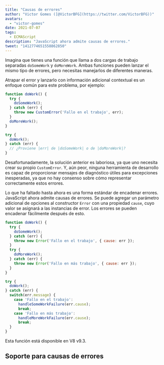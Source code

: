 ```yaml
---
title: "Causas de errores"
author: "Victor Gomes ([@VictorBFG](https://twitter.com/VictorBFG))"
avatars:
  - "victor-gomes"
date: 2021-07-07
tags:
  - ECMAScript
description: "JavaScript ahora admite causas de errores."
tweet: "1412774651558862850"
---
```


Imagina que tienes una función que llama a dos cargas de trabajo separadas `doSomeWork` y `doMoreWork`. Ambas funciones pueden lanzar el mismo tipo de errores, pero necesitas manejarlos de diferentes maneras.

Atrapar el error y lanzarlo con información adicional contextual es un enfoque común para este problema, por ejemplo:

```js
function doWork() {
  try {
    doSomeWork();
  } catch (err) {
    throw new CustomError('Fallo en el trabajo', err);
  }
  doMoreWork();
}

try {
  doWork();
} catch (err) {
  // ¿Proviene |err| de |doSomeWork| o de |doMoreWork|?
}
```

Desafortunadamente, la solución anterior es laboriosa, ya que uno necesita crear su propio `CustomError`. Y, aún peor, ninguna herramienta de desarrollo es capaz de proporcionar mensajes de diagnóstico útiles para excepciones inesperadas, ya que no hay consenso sobre cómo representar correctamente estos errores.

<!--truncate-->
Lo que ha faltado hasta ahora es una forma estándar de encadenar errores. JavaScript ahora admite causas de errores. Se puede agregar un parámetro adicional de opciones al constructor `Error` con una propiedad `cause`, cuyo valor se asignará a las instancias de error. Los errores se pueden encadenar fácilmente después de esto.

```js
function doWork() {
  try {
    doSomeWork();
  } catch (err) {
    throw new Error('Fallo en el trabajo', { cause: err });
  }
  try {
    doMoreWork();
  } catch (err) {
    throw new Error('Fallo en más trabajo', { cause: err });
  }
}

try {
  doWork();
} catch (err) {
  switch(err.message) {
    case 'Fallo en el trabajo':
      handleSomeWorkFailure(err.cause);
      break;
    case 'Fallo en más trabajo':
      handleMoreWorkFailure(err.cause);
      break;
  }
}
```

Esta función está disponible en V8 v9.3.

## Soporte para causas de errores

<feature-support chrome="93 https://chromium-review.googlesource.com/c/v8/v8/+/2784681"
                 firefox="91 https://bugzilla.mozilla.org/show_bug.cgi?id=1679653"
                 safari="15 https://bugs.webkit.org/show_bug.cgi?id=223302"
                 nodejs="no"
                 babel="no"></feature-support>
